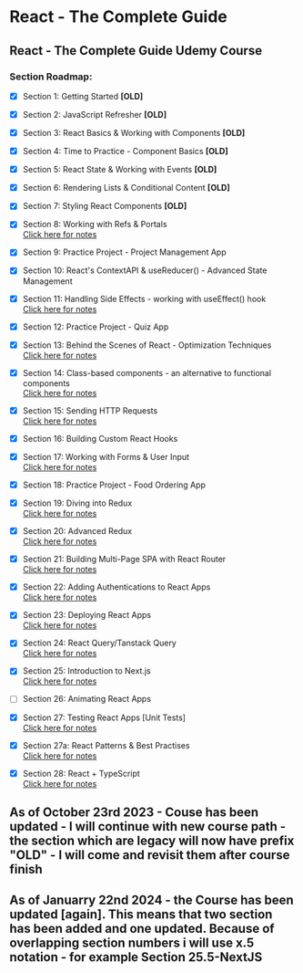 # React - The Complete Guide

## React - The Complete Guide Udemy Course

### Section Roadmap:

- [x] Section 1: Getting Started **[OLD]**
- [x] Section 2: JavaScript Refresher **[OLD]**
- [x] Section 3: React Basics & Working with Components **[OLD]**
- [x] Section 4: Time to Practice - Component Basics **[OLD]**
- [x] Section 5: React State & Working with Events **[OLD]**
- [x] Section 6: Rendering Lists & Conditional Content **[OLD]**
- [x] Section 7: Styling React Components **[OLD]**
- [x] Section 8: Working with Refs & Portals  
[Click here for notes](https://github.com/KlawyFarfocel/ReactCompleteGuide/tree/main/Section-8-Refs-Portals/139-157)
- [x] Section 9: Practice Project - Project Management App
- [x] Section 10: React's ContextAPI & useReducer() - Advanced State Management  

- [x] Section 11: Handling Side Effects - working with useEffect() hook  
[Click here for notes](https://github.com/KlawyFarfocel/ReactCompleteGuide/tree/main/Section-11-Working-with-useEffect/01-starting-project)
- [x] Section 12: Practice Project - Quiz App
- [x] Section 13: Behind the Scenes of React - Optimization Techniques  
[Click here for notes](https://github.com/KlawyFarfocel/ReactCompleteGuide/tree/main/Section-13-Optimalization-Techniques)
- [x] Section 14: Class-based components - an alternative to functional components  
[Click here for notes](https://github.com/KlawyFarfocel/ReactCompleteGuide/tree/main/Section-14-Class-Based-Components/01-starting-project)
- [x] Section 15: Sending HTTP Requests  
[Click here for notes](https://github.com/KlawyFarfocel/ReactCompleteGuide/tree/main/Section-15-Sending-HTTP-Requests/01-starting-project)
- [x] Section 16: Building Custom React Hooks  
- [x] Section 17: Working with Forms & User Input  
[Click here for notes](https://github.com/KlawyFarfocel/ReactCompleteGuide/tree/main/Section-17-Forms-and-Inputs)
- [x] Section 18: Practice Project - Food Ordering App
- [x] Section 19: Diving into Redux  
[Click here for notes](https://github.com/KlawyFarfocel/ReactCompleteGuide/tree/main/Section-19-Diving-Into-Redux/01-starting-project)
- [x] Section 20: Advanced Redux  
[Click here for notes](https://github.com/KlawyFarfocel/ReactCompleteGuide/tree/main/Section-20-Advanced-Redux/01-starting-project)
- [x] Section 21: Building Multi-Page SPA with React Router  
[Click here for notes](https://github.com/KlawyFarfocel/ReactCompleteGuide/tree/main/Section-21-Build-SPA-with-React-Router)
- [x] Section 22: Adding Authentications to React Apps  
[Click here for notes](https://github.com/KlawyFarfocel/ReactCompleteGuide/tree/main/Section-22-Authenticating-React/01-starting-project)
- [x] Section 23: Deploying React Apps   
[Click here for notes](https://github.com/KlawyFarfocel/ReactCompleteGuide/tree/main/Section-23-Deploying-React-Apps/01-starting-project)
- [x] Section 24: React Query/Tanstack Query  
[Click here for notes](https://github.com/KlawyFarfocel/ReactCompleteGuide/tree/main/Section-24-React-Query-Tanstack-Query)
- [x] Section 25: Introduction to Next.js  
[Click here for notes](https://github.com/KlawyFarfocel/ReactCompleteGuide/tree/main/Section-25-Introduction-to-NextJS)
- [ ] Section 26: Animating React Apps
- [x] Section 27: Testing React Apps [Unit Tests]  
[Click here for notes](https://github.com/KlawyFarfocel/ReactCompleteGuide/tree/main/Section-27-Unit-Tests)   
- [x] Section 27a: React Patterns & Best Practises  
[Click here for notes](https://github.com/KlawyFarfocel/ReactCompleteGuide/tree/main/Section-27a-React-Patterns-Best-Practises)
- [x] Section 28: React + TypeScript  
[Click here for notes](https://github.com/KlawyFarfocel/ReactCompleteGuide/tree/main/Section-28-React-Typescript)


## As of October 23rd 2023 - Couse has been updated - I will continue with new course path - the section which are legacy will now have prefix "OLD" - I will come and revisit them after course finish

## As of Januarry 22nd 2024 - the Course has been updated [again]. This means that two section has been added and one updated. Because of overlapping section numbers i will use x.5 notation - for example Section 25.5-NextJS